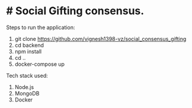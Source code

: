 # # Social Gifting consensus.
Steps to run the application:
  1. git clone https://github.com/vignesh1398-vz/social_consensus_gifting
  2. cd backend
  3. npm install
  4. cd ..
  5. docker-compose up

Tech stack used:
  1. Node.js
  2. MongoDB
  3. Docker
